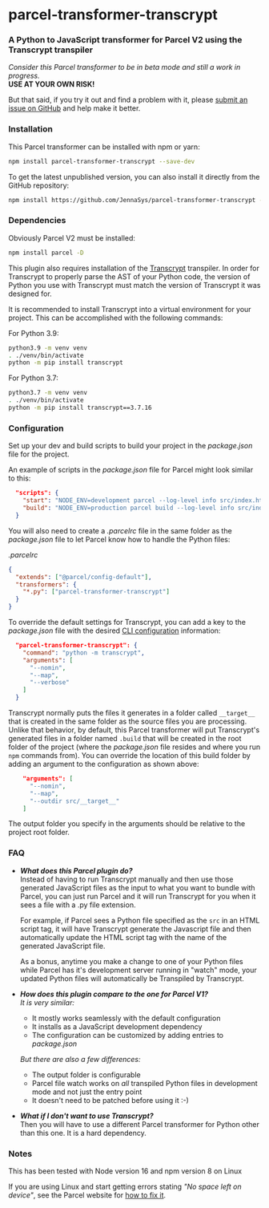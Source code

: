 # parcel-transformer-transcrypt
### A Python to JavaScript transformer for Parcel V2 using the Transcrypt transpiler
_Consider this Parcel transformer to be in beta mode and still a work in progress._    
**USE AT YOUR OWN RISK!**

But that said, if you try it out and find a problem with it, please [submit an issue on GitHub](https://github.com/JennaSys/parcel-transformer-transcrypt/issues) and help make it better.

### Installation
This Parcel transformer can be installed with npm or yarn:
```bash
npm install parcel-transformer-transcrypt --save-dev
```

To get the latest unpublished version, you can also install it directly from the GitHub repository:
```bash
npm install https://github.com/JennaSys/parcel-transformer-transcrypt --save-dev
```

### Dependencies
Obviously Parcel V2 must be installed:

```bash
npm install parcel -D
```
This plugin also requires installation of the [Transcrypt](https://www.transcrypt.org) transpiler.  In order for Transcrypt to properly parse the AST of your Python code, the version of Python you use with Transcrypt must match the version of Transcrypt it was designed for.

It is recommended to install Transcrypt into a virtual environment for your project.  This can be accomplished with the following commands:

For Python 3.9:  
```bash
python3.9 -m venv venv
. ./venv/bin/activate
python -m pip install transcrypt
```

For Python 3.7:  
```bash
python3.7 -m venv venv
. ./venv/bin/activate
python -m pip install transcrypt==3.7.16
```

### Configuration
Set up your dev and build scripts to build your project in the _package.json_ file for the project.

An example of scripts in the _package.json_ file for Parcel might look similar to this:
```json
  "scripts": {
    "start": "NODE_ENV=development parcel --log-level info src/index.html --dist-dir dist/dev --port 8080",
    "build": "NODE_ENV=production parcel build --log-level info src/index.html --no-source-maps --dist-dir dist/prod --no-cache"
  }
```
You will also need to create a _.parcelrc_ file in the same folder as the _package.json_ file to let Parcel know how to handle the Python files:

_.parcelrc_
```json
{
  "extends": ["@parcel/config-default"],
  "transformers": {
    "*.py": ["parcel-transformer-transcrypt"]
  }
}
```

To override the default settings for Transcrypt, you can add a key to the _package.json_ file with the desired [CLI configuration](https://www.transcrypt.org/docs/html/installation_use.html#available-command-line-switches) information:
```json
  "parcel-transformer-transcrypt": {
    "command": "python -m transcrypt",
    "arguments": [
      "--nomin",
      "--map",
      "--verbose"
    ]
  }
```

Transcrypt normally puts the files it generates in a folder called `__target__` that is created in the same folder as the source files you are processing.
Unlike that behavior, by default, this Parcel transformer will put Transcrypt's generated files in a folder named `.build` that will be created in the root folder of the project (where the _package.json_ file resides and where you run `npm` commands from).
You can override the location of this build folder by adding an argument to the configuration as shown above:
```json
    "arguments": [
      "--nomin",
      "--map",
      "--outdir src/__target__"  
    ]
```
The output folder you specify in the arguments should be relative to the project root folder.


### FAQ
- **_What does this Parcel plugin do?_**  
  Instead of having to run Transcrypt manually and then use those generated JavaScript files as the input to what you want to bundle with Parcel, you can just run Parcel and it will run Transcrypt for you when it sees a file with a .py file extension.
  
  For example, if Parcel sees a Python file specified as the `src` in an HTML script tag, it will have Transcrypt generate the Javascript file and then automatically update the HTML script tag with the name of the generated JavaScript file. 
  
  As a bonus, anytime you make a change to one of your Python files while Parcel has it's development server running in "watch" mode, your updated Python files will automatically be Transpiled by Transcrypt.
- **_How does this plugin compare to the one for Parcel V1?_**  
  _It is very similar:_
  - It mostly works seamlessly with the default configuration
  - It installs as a JavaScript development dependency
  - The configuration can be customized by adding entries to _package.json_

  _But there are also a few differences:_
  - The output folder is configurable
  - Parcel file watch works on _all_ transpiled Python files in development mode and not just the entry point
  - It doesn't need to be patched before using it :-)
- **_What if I don't want to use Transcrypt?_**  
  Then you will have to use a different Parcel transformer for Python other than this one.  It is a hard dependency.


### Notes
This has been tested with Node version 16 and npm version 8 on Linux

If you are using Linux and start getting errors stating *"No space left on device"*, see the Parcel website for [how to fix it](https://parceljs.org/features/development/#linux%3A-no-space-left-on-device).

